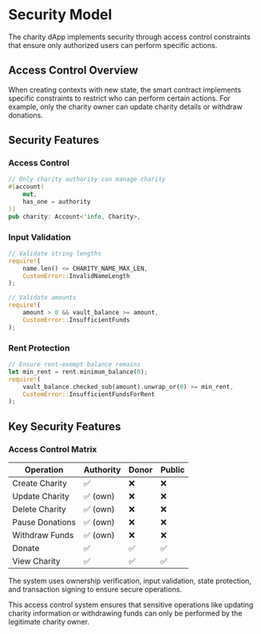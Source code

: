 # Security Model

The charity dApp implements security through access control constraints that ensure only authorized users can perform specific actions.

## Access Control Overview

When creating contexts with new state, the smart contract implements specific constraints to restrict who can perform certain actions. For example, only the charity owner can update charity details or withdraw donations.

## Security Features

### Access Control

```rust
// Only charity authority can manage charity
#[account(
    mut,
    has_one = authority
)]
pub charity: Account<'info, Charity>,
```

### Input Validation

```rust
// Validate string lengths
require!(
    name.len() <= CHARITY_NAME_MAX_LEN,
    CustomError::InvalidNameLength
);

// Validate amounts
require!(
    amount > 0 && vault_balance >= amount,
    CustomError::InsufficientFunds
);
```

### Rent Protection

```rust
// Ensure rent-exempt balance remains
let min_rent = rent.minimum_balance(0);
require!(
    vault_balance.checked_sub(amount).unwrap_or(0) >= min_rent,
    CustomError::InsufficientFundsForRent
);
```

## Key Security Features

### Access Control Matrix

| Operation | Authority | Donor | Public |
|-----------|-----------|--------|---------|
| Create Charity | ✅ | ❌ | ❌ |
| Update Charity | ✅ (own) | ❌ | ❌ |
| Delete Charity | ✅ (own) | ❌ | ❌ |
| Pause Donations | ✅ (own) | ❌ | ❌ |
| Withdraw Funds | ✅ (own) | ❌ | ❌ |
| Donate | ✅ | ✅ | ✅ |
| View Charity | ✅ | ✅ | ✅ |

The system uses ownership verification, input validation, state protection, and transaction signing to ensure secure operations.

This access control system ensures that sensitive operations like updating charity information or withdrawing funds can only be performed by the legitimate charity owner.
